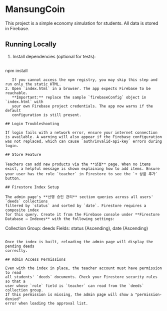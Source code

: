 # MansungCoin

This project is a simple economy simulation for students. All data is stored in Firebase.

## Running Locally

1. Install dependencies (optional for tests):
   ```
npm install
```
   If you cannot access the npm registry, you may skip this step and run only the static HTML.
2. Open `index.html` in a browser. The app expects Firebase to be reachable.
   **Important:** replace the sample `firebaseConfig` object in `index.html` with
   your own Firebase project credentials. The app now warns if the default
   configuration is still present.

## Login Troubleshooting

If login fails with a network error, ensure your internet connection is available. A warning will also appear if the Firebase configuration was not replaced, which can cause `auth/invalid-api-key` errors during login.

## Store Feature

Teachers can add new products via the **상점** page. When no items exist, a helpful message is shown explaining how to add items. Ensure your user has the role `teacher` in Firestore to see the `+ 상품 추가` button.

## Firestore Index Setup

The admin page's **선행 승인 관리** section queries across all users' `deeds` collections
filtered by `status` and sorted by `date`. Firestore requires a composite index
for this query. Create it from the Firebase console under **Firestore
Database → Indexes** with the following settings:

```
Collection Group: deeds
Fields: status (Ascending), date (Ascending)
```

Once the index is built, reloading the admin page will display the pending deeds
correctly.

## Admin Access Permissions

Even with the index in place, the teacher account must have permission to read
all students' `deeds` documents. Check your Firestore security rules so that a
user whose `role` field is `teacher` can read from the `deeds` collection group.
If this permission is missing, the admin page will show a "permission-denied"
error when loading the approval list.
